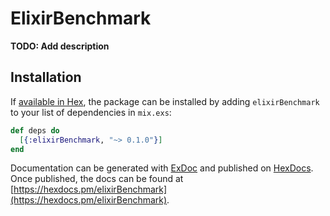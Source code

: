 # ElixirBenchmark

**TODO: Add description**

## Installation

If [available in Hex](https://hex.pm/docs/publish), the package can be installed
by adding `elixirBenchmark` to your list of dependencies in `mix.exs`:

```elixir
def deps do
  [{:elixirBenchmark, "~> 0.1.0"}]
end
```

Documentation can be generated with [ExDoc](https://github.com/elixir-lang/ex_doc)
and published on [HexDocs](https://hexdocs.pm). Once published, the docs can
be found at [https://hexdocs.pm/elixirBenchmark](https://hexdocs.pm/elixirBenchmark).

